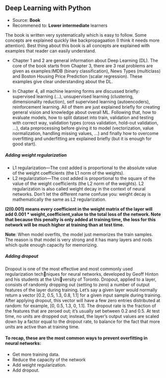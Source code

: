 ## Deep Learning with Python 

* Source: **Book** 
* Recommened to: **Lower intermediate** learners

The book is written very systematically which is easy to follow. Some concepts are explained quickly like backpropagaation (I think it needs more attention). Best thing about this book is all concepts are explained with examples that reader can easily understand. 

* Chapter 1 and 2 are general information about Deep Learning (DL). The core of the book starts from Chapter 3, there are 3 real problems are given as examples:IMDB (binary classification), News Types (multiclass) and Boston Housing Price Prediction (scalar regression). These examples give clear understanding about the DL. 

* In Chapter 4, all machine learning forms are discussed briefly: supervised learning (...), unsupervised learning (clustering, dimensionality reduction), self supervised learning (autoencoders), reinforcement learning. All of them are just explained briefly for creating general vision and knowledge about overall ML. Following that, how to evaluate models, how to split dataset into train, validation and testing with correct way, validation types (cross validation, hold-out validation, ...), data preprocessing before giving it to model (vectorization, value normalization, handling missing values, ...) and finally how to overcome overfitting and underfitting are explained briefly (but it is enough for good start). 

##### **Adding weight regularization** 
* L1 regularization—The cost added is proportional to the absolute value of the weight coefficients (the L1 norm of the weights). 
* L2 regularization—The cost added is proportional to the square of the value of the weight coefficients (the L2 norm of the weights). L2 regularization is also called weight decay in the context of neural networks. Don’t let the different name confuse you: weight decay is mathematically the same as L2 regularization.

**l2(0.001) means every coefficient in the weight matrix of the layer will add 0.001 * weight_coefficient_value to the total loss of the network. Note that because this penalty is only added at training time, the loss for this network will be much higher at training than at test time.**

**Note**: When model overfits, the model just memorizes the train samples. The reason is that model is very strong and it has many layers and nods which quite enough capacity for memorizing.  

##### Adding dropout 
Dropout is one of the most effective and most commonly used regularization techniques for neural networks, developed by Geoff Hinton and his students at the University of Toronto. Dropout, applied to a layer, consists of randomly dropping out (setting to zero) a number of output features of the layer during training. Let’s say a given layer would normally return a vector [0.2, 0.5, 1.3, 0.8, 1.1] for a given input sample during training. After applying dropout, this vector will have a few zero entries distributed at random: for example, [0, 0.5, 1.3, 0, 1.1]. The dropout rate is the fraction of the features that are zeroed out; it’s usually set between 0.2 and 0.5. At test time, no units are dropped out; instead, the layer’s output values are scaled down by a factor equal to the dropout rate, to balance for the fact that more units are active than at training time.

####  To recap, these are the most common ways to prevent overfitting in neural networks: 
* Get more training data. 
* Reduce the capacity of the network 
* Add weight regularization. 
* Add dropout. 
